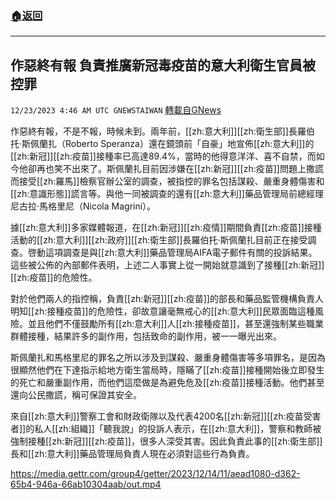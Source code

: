 ###  [:house:返回](README.md)
---


## 作惡終有報  負責推廣新冠毒疫苗的意大利衛生官員被控罪
`12/23/2023 4:46 AM UTC GNEWSTAIWAN` [轉載自GNews](https://gnews.org/articles/2142828)


  
作惡終有報，不是不報，時候未到。兩年前，[[zh:意大利]][[zh:衛生部]]長羅伯托‧斯佩蘭扎（Roberto Speranza）還在鏡頭前「自豪」地宣佈[[zh:意大利]]的[[zh:新冠]][[zh:疫苗]]接種率已高達89.4%，當時的他得意洋洋、喜不自禁，而如今他卻再也笑不出來了。斯佩蘭扎目前因涉嫌在[[zh:新冠]][[zh:疫苗]]問題上撒謊而接受[[zh:羅馬]]檢察官辦公室的調查，被指控的罪名包括謀殺、嚴重身體傷害和[[zh:意識形態]]謊言等。與他一同被調查的還有[[zh:意大利]]藥品管理局前總經理尼古拉‧馬格里尼（Nicola Magrini）。

據[[zh:意大利]]多家媒體報道，在[[zh:新冠]][[zh:疫情]]期間負責[[zh:疫苗]]接種活動的[[zh:意大利]][[zh:政府]][[zh:衛生部]]長羅伯托‧斯佩蘭扎目前正在接受調查。啓動這項調查是與[[zh:意大利]]藥品管理局AIFA電子郵件有關的投訴結果。這些被公佈的內部郵件表明，上述二人事實上從一開始就意識到了接種[[zh:新冠]][[zh:疫苗]]的危險性。

  

對於他們兩人的指控稱，負責[[zh:新冠]][[zh:疫苗]]的部長和藥品監管機構負責人明知[[zh:接種疫苗]]的危險性，卻故意讓毫無戒心的[[zh:意大利]]民眾面臨這種風險。並且他們不僅鼓勵所有[[zh:意大利]]人[[zh:接種疫苗]]，甚至還強制某些職業群體接種，結果許多的副作用，包括致命的副作用，被一一曝光出來。

  

斯佩蘭扎和馬格里尼的罪名之所以涉及到謀殺、嚴重身體傷害等多項罪名，是因為很顯然他們在下達指示給地方衛生當局時，隱瞞了[[zh:疫苗]]接種開始後立即發生的死亡和嚴重副作用，而他們這麼做是為避免危及[[zh:疫苗]]接種活動。他們甚至還向公民撒謊，稱可保證其安全。

  

來自[[zh:意大利]]警察工會和財政衛隊以及代表4200名[[zh:新冠]][[zh:疫苗受害者]]的私人[[zh:組織]]「聽我說」的投訴人表示，在[[zh:意大利]]，警察和教師被強制接種[[zh:新冠]][[zh:疫苗]]，很多人深受其害。因此負責此事的[[zh:衛生部]]長和[[zh:意大利]]藥品管理局負責人現在必須對這些行為負責。


https://media.gettr.com/group4/getter/2023/12/14/11/aead1080-d362-65b4-946a-66ab10304aab/out.mp4




